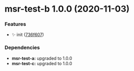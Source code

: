 # msr-test-b 1.0.0 (2020-11-03)


### Features

* ✨ init ([736f607](https://github.com/bubkoo/monorepo-semantic-release/commit/736f6075fd15e09b0f76a41f86b7301b9a442d1c))





### Dependencies

* **msr-test-a:** upgraded to 1.0.0
* **msr-test-c:** upgraded to 1.0.0
